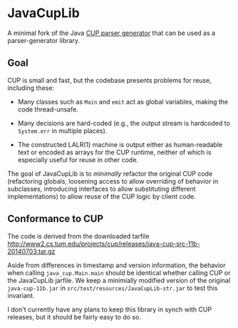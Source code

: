 JavaCupLib
==========

A minimal fork of the Java [CUP parser
generator](http://www2.cs.tum.edu/projects/cup/) that can be used as a
parser-generator library.

## Goal

CUP is small and fast, but the codebase presents problems for reuse,
including these:

* Many classes such as `Main` and `emit` act as global variables,
  making the code thread-unsafe.

* Many decisions are hard-coded (e.g., the output stream is hardcoded
  to `System.err` in multiple places).

* The constructed LALR(1) machine is output either as human-readable
  text or encoded as arrays for the CUP runtime, neither of which is
  especially useful for reuse in other code.

The goal of JavaCupLib is to *minimally* refactor the original CUP
code (refactoring globals, loosening access to allow overriding of
behavior in subclasses, introducing interfaces to allow substituting
different implementations) to allow reuse of the CUP logic by client
code.

## Conformance to CUP

The code is derived from the downloaded tarfile
http://www2.cs.tum.edu/projects/cup/releases/java-cup-src-11b-20140703.tar.gz

Aside from differences in timestamp and version information, the
behavior when calling `java_cup.Main.main` should be identical whether
calling CUP or the JavaCupLib jarfile.  We keep a minimially modified
version of the original `java-cup-11b.jar` in
`src/test/resources/JavaCupLib-str.jar` to test this invariant.

I don't currently have any plans to keep this library in synch with
CUP releases, but it should be fairly easy to do so.